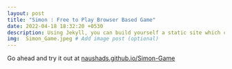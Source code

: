 ```yaml
---
layout: post
title: "Simon : Free to Play Browser Based Game"
date: 2022-04-18 18:32:20 +0530
description: Using Jekyll, you can build yourself a static site which can be hosted on github pages. # Add post description (optional)
img:  Simon_Game.jpeg # Add image post (optional)
---
```


Go ahead and try it out at [naushads.github.io/Simon-Game](https://naushads.github.io/Simon-Game/)

